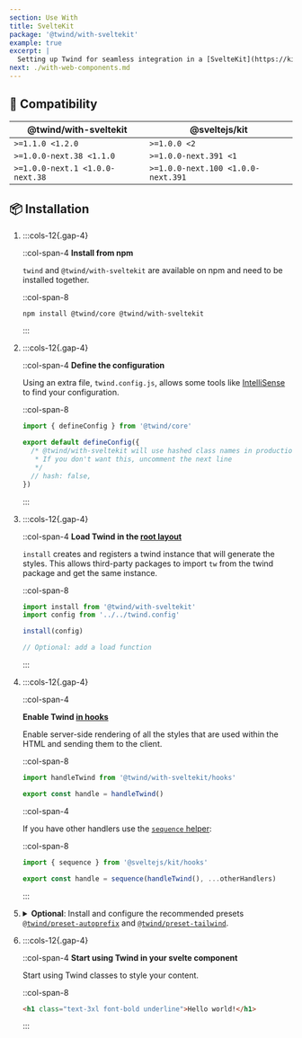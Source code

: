 ```yaml
---
section: Use With
title: SvelteKit
package: '@twind/with-sveltekit'
example: true
excerpt: |
  Setting up Twind for seamless integration in a [SvelteKit](https://kit.svelte.dev) project.
next: ./with-web-components.md
---
```


## 🤝 Compatibility

| @twind/with-sveltekit           | @sveltejs/kit                      |
| ------------------------------- | ---------------------------------- |
| `>=1.1.0 <1.2.0`                | `>=1.0.0 <2`                       |
| `>=1.0.0-next.38 <1.1.0`        | `>=1.0.0-next.391 <1`              |
| `>=1.0.0-next.1 <1.0.0-next.38` | `>=1.0.0-next.100 <1.0.0-next.391` |

## 📦 Installation

1. :::cols-12{.gap-4}

   ::col-span-4
   **Install from npm**

   `twind` and `@twind/with-sveltekit` are available on npm and need to be installed together.

   ::col-span-8

   ```sh
   npm install @twind/core @twind/with-sveltekit
   ```

   :::

1. :::cols-12{.gap-4}

   ::col-span-4
   **Define the configuration**

   Using an extra file, `twind.config.js`, allows some tools like [IntelliSense](./installation) to find your configuration.

   ::col-span-8

   ```js title="twind.config.js"
   import { defineConfig } from '@twind/core'

   export default defineConfig({
     /* @twind/with-sveltekit will use hashed class names in production by default
      * If you don't want this, uncomment the next line
      */
     // hash: false,
   })
   ```

   :::

1. :::cols-12{.gap-4}

   ::col-span-4
   **Load Twind in the [root layout](https://kit.svelte.dev/docs/routing#layout-layout-js)**

   `install` creates and registers a twind instance that will generate the styles. This allows third-party packages to import `tw` from the twind package and get the same instance.

   ::col-span-8

   ```js title="src/routes/+layout.js"
   import install from '@twind/with-sveltekit'
   import config from '../../twind.config'

   install(config)

   // Optional: add a load function
   ```

   :::

1. :::cols-12{.gap-4}

   ::col-span-4

   **Enable Twind [in hooks](https://kit.svelte.dev/docs/hooks#server-hooks-handle)**

   Enable server-side rendering of all the styles that are used within the HTML and sending them to the client.

   ::col-span-8

   ```js title="src/hooks.server.js"
   import handleTwind from '@twind/with-sveltekit/hooks'

   export const handle = handleTwind()
   ```

   ::col-span-4

   If you have other handlers use the [`sequence` helper](https://kit.svelte.dev/docs/modules#sveltejs-kit-hooks):

   ::col-span-8

   ```js
   import { sequence } from '@sveltejs/kit/hooks'

   export const handle = sequence(handleTwind(), ...otherHandlers)
   ```

   :::

1. <details>
   <summary><strong>Optional</strong>: Install and configure the recommended presets <a href="./preset-autoprefix"><code>@twind/preset-autoprefix</code></a> and <a href="./preset-tailwind"><code>@twind/preset-tailwind</code></a>.</summary>

   :::cols-12{.gap-4}

   ::col-span-4
   **Install the presets**

   All presets are [available on npm](https://www.npmjs.com/search?q=keywords:twind-preset).

   ::col-span-8

   ```sh
   npm install @twind/preset-autoprefix @twind/preset-tailwind
   ```

   :::

   :::cols-12{.gap-4}

   ::col-span-4
   **Configure the presets**

   Each preset must be added to the `presets` array in the configuration.

   ::col-span-8

   ```js title="twind.config.js" [2-3,6]
   import { defineConfig } from '@twind/core'
   import presetAutoprefix from '@twind/preset-autoprefix'
   import presetTailwind from '@twind/preset-tailwind'

   export default defineConfig({
     presets: [presetAutoprefix(), presetTailwind()],
   })
   ```

   :::

   </details>

1. :::cols-12{.gap-4}

   ::col-span-4
   **Start using Twind in your svelte component**

   Start using Twind classes to style your content.

   ::col-span-8

   ```html
   <h1 class="text-3xl font-bold underline">Hello world!</h1>
   ```

   :::
